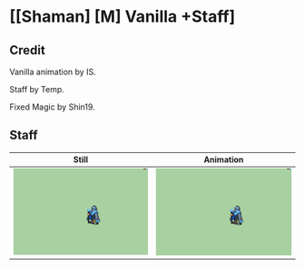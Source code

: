 # [\[Shaman\] \[M\] Vanilla +Staff]

## Credit

Vanilla animation by IS. 

Staff by Temp. 

Fixed Magic by Shin19.
	
## Staff

| Still | Animation |
| :---: | :-------: |
| ![Staff still](./Staff_000.png) | ![Staff animation](./Staff.gif) |
